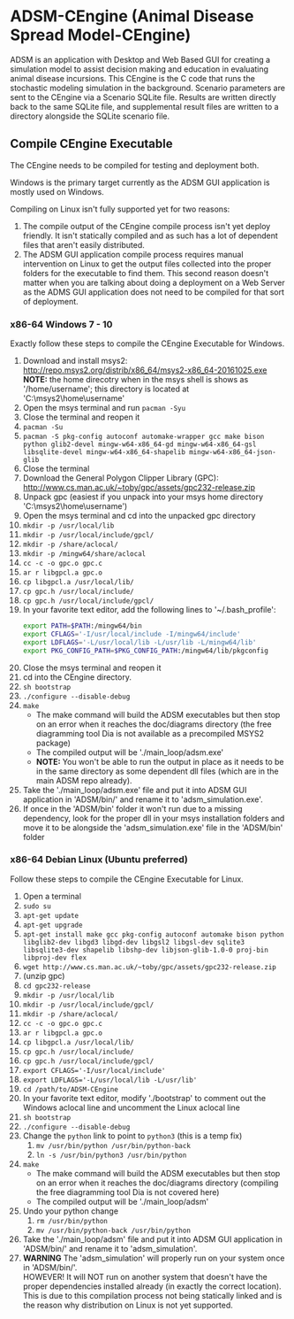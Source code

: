 # ADSM-CEngine (Animal Disease Spread Model-CEngine)
ADSM is an application with Desktop and Web Based GUI for creating a simulation model to assist decision making and education in evaluating animal disease incursions.
This CEngine is the C code that runs the stochastic modeling simulation in the background.
Scenario parameters are sent to the CEngine via a Scenario SQLite file.
Results are written directly back to the same SQLite file, and supplemental result files are written to a directory alongside the SQLite scenario file.

## Compile CEngine Executable
The CEngine needs to be compiled for testing and deployment both.

Windows is the primary target currently as the ADSM GUI application is mostly used on Windows.

Compiling on Linux isn't fully supported yet for two reasons:

1. The compile output of the CEngine compile process isn't yet deploy friendly. It isn't statically compiled and as such has a lot of dependent files that aren't easily distributed.
2. The ADSM GUI application compile process requires manual intervention on Linux to get the output files collected into the proper folders for the executable to find them. This second reason doesn't matter when you are talking about doing a deployment on a Web Server as the ADMS GUI application does not need to be compiled for that sort of deployment.

### x86-64 Windows 7 - 10
Exactly follow these steps to compile the CEngine Executable for Windows.

1. Download and install msys2: http://repo.msys2.org/distrib/x86_64/msys2-x86_64-20161025.exe  
   **NOTE:** the home direcotry when in the msys shell is shows as '/home/username'; this directory is located at 'C:\msys2\home\username'
1. Open the msys terminal and run `pacman -Syu`
1. Close the terminal and reopen it
1. `pacman -Su`  
1. `pacman -S pkg-config autoconf automake-wrapper gcc make bison python glib2-devel mingw-w64-x86_64-gd mingw-w64-x86_64-gsl libsqlite-devel mingw-w64-x86_64-shapelib mingw-w64-x86_64-json-glib`
1. Close the terminal
1. Download the General Polygon Clipper Library (GPC): http://www.cs.man.ac.uk/~toby/gpc/assets/gpc232-release.zip
1. Unpack gpc (easiest if you unpack into your msys home directory 'C:\msys2\home\username\') 
1. Open the msys terminal and cd into the unpacked gpc directory
1. `mkdir -p /usr/local/lib`  
1. `mkdir -p /usr/local/include/gpcl/`  
1. `mkdir -p /share/aclocal/`   
1. `mkdir -p /mingw64/share/aclocal`  
1. `cc -c -o gpc.o gpc.c`  
1. `ar r libgpcl.a gpc.o`  
1. `cp libgpcl.a /usr/local/lib/`  
1. `cp gpc.h /usr/local/include/`   
1. `cp gpc.h /usr/local/include/gpcl/`
1. In your favorite text editor, add the following lines to '~/.bash_profile':
   ```bash
   export PATH=$PATH:/mingw64/bin  
   export CFLAGS='-I/usr/local/include -I/mingw64/include'  
   export LDFLAGS='-L/usr/local/lib -L/usr/lib -L/mingw64/lib'  
   export PKG_CONFIG_PATH=$PKG_CONFIG_PATH:/mingw64/lib/pkgconfig
   
   ```
1. Close the msys terminal and reopen it
1. cd into the CEngine directory.
1. `sh bootstrap`  
1. `./configure --disable-debug`  
1. `make`  
   * The make command will build the ADSM executables but then stop on an error when it reaches the doc/diagrams directory (the free diagramming tool Dia is not available as a precompiled MSYS2 package)
   * The compiled output will be './main_loop/adsm.exe'
   * **NOTE:** You won't be able to run the output in place as it needs to be in the same directory as some dependent dll files (which are in the main ADSM repo already).
1. Take the './main_loop/adsm.exe' file and put it into ADSM GUI application in 'ADSM/bin/' and rename it to 'adsm_simulation.exe'.
1. If once in the 'ADSM/bin' folder it won't run due to a missing dependency, look for the proper dll in your msys installation folders and move it to be alongside the 'adsm_simulation.exe' file in the 'ADSM/bin' folder

### x86-64 Debian Linux (Ubuntu preferred)
Follow these steps to compile the CEngine Executable for Linux.

1. Open a terminal
1. `sudo su`
1. `apt-get update`
1. `apt-get upgrade`
1. `apt-get install make gcc pkg-config autoconf automake bison python libglib2-dev libgd3 libgd-dev libgsl2 libgsl-dev sqlite3 libsqlite3-dev shapelib libshp-dev libjson-glib-1.0-0 proj-bin libproj-dev flex`
1. `wget http://www.cs.man.ac.uk/~toby/gpc/assets/gpc232-release.zip`
1. (unzip gpc)
1. `cd gpc232-release`
1. `mkdir -p /usr/local/lib`  
1. `mkdir -p /usr/local/include/gpcl/`  
1. `mkdir -p /share/aclocal/`
1. `cc -c -o gpc.o gpc.c`  
1. `ar r libgpcl.a gpc.o`  
1. `cp libgpcl.a /usr/local/lib/`  
1. `cp gpc.h /usr/local/include/`  
1. `cp gpc.h /usr/local/include/gpcl/` 
1. `export CFLAGS='-I/usr/local/include'`
1. `export LDFLAGS='-L/usr/local/lib -L/usr/lib'`
1. `cd /path/to/ADSM-CEngine`
1. In your favorite text editor, modify './bootstrap' to comment out the Windows aclocal line and uncomment the Linux aclocal line
1. `sh bootstrap`
1. `./configure --disable-debug`
1. Change the `python` link to point to `python3` (this is a temp fix)
   1. `mv /usr/bin/python /usr/bin/python-back`
   1. `ln -s /usr/bin/python3 /usr/bin/python`
1. `make`
   * The make command will build the ADSM executables but then stop on an error when it reaches the doc/diagrams directory (compiling the free diagramming tool Dia is not covered here)
   * The compiled output will be './main_loop/adsm'
1. Undo your python change
   1. `rm /usr/bin/python`
   1. `mv /usr/bin/python-back /usr/bin/python`
1. Take the './main_loop/adsm' file and put it into ADSM GUI application in 'ADSM/bin/' and rename it to 'adsm_simulation'.
1. **WARNING** The 'adsm_simulation' will properly run on your system once in 'ADSM/bin/'.  
   HOWEVER! It will NOT run on another system that doesn't have the proper dependencies installed already (in exactly the correct location).  
   This is due to this compilation process not being statically linked and is the reason why distribution on Linux is not yet supported.

